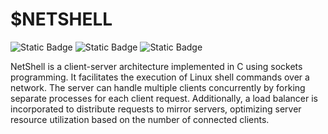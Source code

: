 # $NETSHELL
![Static Badge](https://img.shields.io/badge/C-90D26D?style=flat-square) ![Static Badge](https://img.shields.io/badge/Socket%20Programming-FFDB5C?style=flat-square) ![Static Badge](https://img.shields.io/badge/Load%20Balancer-5AB2FF?style=flat-square)

NetShell is a client-server architecture implemented in C using sockets programming. It facilitates the execution of Linux shell commands over a network. The server can handle multiple clients concurrently by forking separate processes for each client request. Additionally, a load balancer is incorporated to distribute requests to mirror servers, optimizing server resource utilization based on the number of connected clients.
